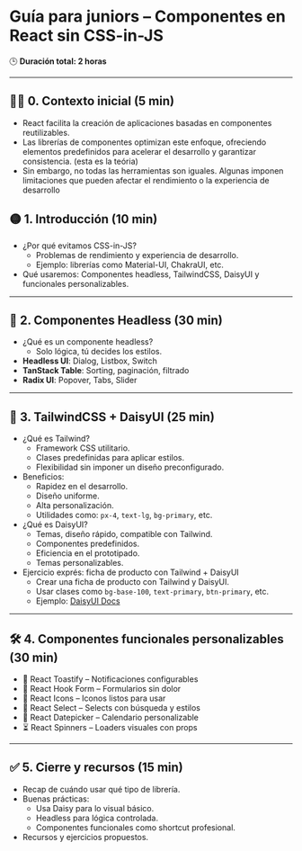 # Guía para juniors – Componentes en React sin CSS-in-JS

🕒 **Duración total: 2 horas**

---

## 🧑‍🏫 0. Contexto inicial (5 min)

- React facilita la creación de aplicaciones basadas en componentes reutilizables.
- Las librerías de componentes optimizan este enfoque, ofreciendo elementos predefinidos para acelerar el desarrollo y garantizar consistencia. (esta es la teória)
- Sin embargo, no todas las herramientas son iguales. Algunas imponen limitaciones que pueden afectar el rendimiento o la experiencia de desarrollo

## 🟡 1. Introducción (10 min)

- ¿Por qué evitamos CSS-in-JS?
  - Problemas de rendimiento y experiencia de desarrollo.
  - Ejemplo: librerías como Material-UI, ChakraUI, etc.
- Qué usaremos: Componentes headless, TailwindCSS, DaisyUI y funcionales personalizables.

---

## 🧩 2. Componentes Headless (30 min)

- ¿Qué es un componente headless?
  - Solo lógica, tú decides los estilos.
- **Headless UI**: Dialog, Listbox, Switch
- **TanStack Table**: Sorting, paginación, filtrado
- **Radix UI**: Popover, Tabs, Slider

---

## 🎨 3. TailwindCSS + DaisyUI (25 min)

- ¿Qué es Tailwind?
  - Framework CSS utilitario.
  - Clases predefinidas para aplicar estilos.
  - Flexibilidad sin imponer un diseño preconfigurado.
- Beneficios:
  - Rapidez en el desarrollo.
  - Diseño uniforme.
  - Alta personalización.
  - Utilidades como: `px-4`, `text-lg`, `bg-primary`, etc.
- ¿Qué es DaisyUI?
  - Temas, diseño rápido, compatible con Tailwind.
  - Componentes predefinidos.
  - Eficiencia en el prototipado.
  - Temas personalizables.
- Ejercicio exprés: ficha de producto con Tailwind + DaisyUI
  - Crear una ficha de producto con Tailwind y DaisyUI.
  - Usar clases como `bg-base-100`, `text-primary`, `btn-primary`, etc.
  - Ejemplo: [DaisyUI Docs](https://daisyui.com/components/card/)

---

## 🛠️ 4. Componentes funcionales personalizables (30 min)

- 🔔 React Toastify – Notificaciones configurables
- 🧠 React Hook Form – Formularios sin dolor
- 🎨 React Icons – Iconos listos para usar
- 🔎 React Select – Selects con búsqueda y estilos
- 📅 React Datepicker – Calendario personalizable
- ⏳ React Spinners – Loaders visuales con props

---

## ✅ 5. Cierre y recursos (15 min)

- Recap de cuándo usar qué tipo de librería.
- Buenas prácticas:
  - Usa Daisy para lo visual básico.
  - Headless para lógica controlada.
  - Componentes funcionales como shortcut profesional.
- Recursos y ejercicios propuestos.
